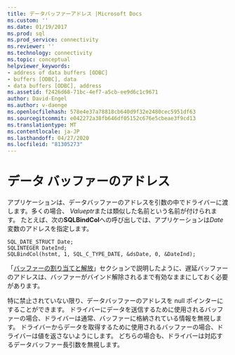 ```yaml
---
title: データバッファーアドレス |Microsoft Docs
ms.custom: ''
ms.date: 01/19/2017
ms.prod: sql
ms.prod_service: connectivity
ms.reviewer: ''
ms.technology: connectivity
ms.topic: conceptual
helpviewer_keywords:
- address of data buffers [ODBC]
- buffers [ODBC], data
- data buffers [ODBC], address
ms.assetid: f2426d68-71bc-4ef7-a5cb-ee9d6c1c9671
author: David-Engel
ms.author: v-daenge
ms.openlocfilehash: 578e4e37a78818cb640d9f32e2480cec5951df63
ms.sourcegitcommit: e042272a38fb646df05152c676e5cbeae3f9cd13
ms.translationtype: MT
ms.contentlocale: ja-JP
ms.lasthandoff: 04/27/2020
ms.locfileid: "81305273"
---
```

# <a name="data-buffer-address"></a>データ バッファーのアドレス
アプリケーションは、データバッファーのアドレスを引数の中でドライバーに渡します。多くの場合、 *Valueptr*または類似した名前という名前が付けられます。 たとえば、次の**SQLBindCol**への呼び出しでは、アプリケーションは*Date*変数のアドレスを指定します。  
  
```  
SQL_DATE_STRUCT Date;  
SQLINTEGER DateInd;  
SQLBindCol(hstmt, 1, SQL_C_TYPE_DATE, &dsDate, 0, &DateInd);  
```  
  
 「[バッファーの割り当てと解放](../../../odbc/reference/develop-app/allocating-and-freeing-buffers.md)」セクションで説明したように、遅延バッファーのアドレスは、バッファーがバインド解除されるまで有効なままにしておく必要があります。  
  
 特に禁止されていない限り、データバッファーのアドレスを null ポインターにすることができます。 ドライバーにデータを送信するために使用されるバッファーの場合、ドライバーは通常、バッファーに格納されている情報を無視します。 ドライバーからデータを取得するために使用されるバッファーの場合、ドライバーは値を返さないようにします。 どちらの場合も、ドライバーは対応するデータバッファー長引数を無視します。
